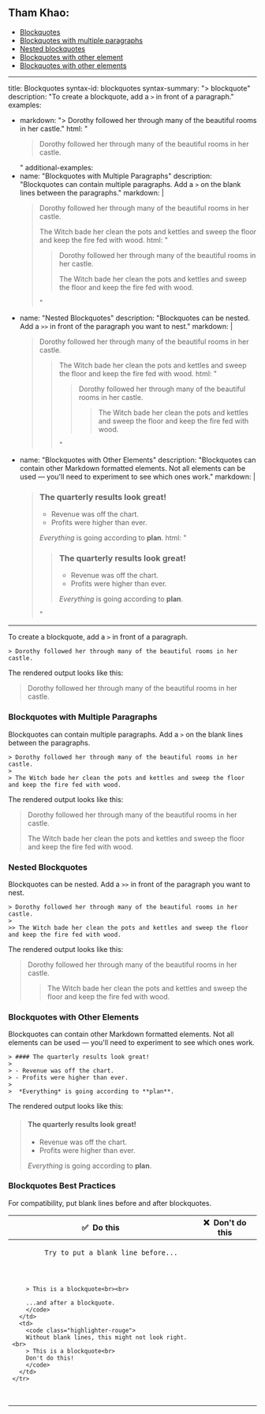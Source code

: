 ## Tham Khao:
- [Blockquotes](https://www.markdownguide.org/basic-syntax/#blockquotes-1)
- [Blockquotes with multiple paragraphs](https://www.markdownguide.org/basic-syntax/#blockquotes-with-multiple-paragraphs)
- [Nested blockquotes](https://www.markdownguide.org/basic-syntax/#nested-blockquotes)
- [Blockquotes with other element](https://www.markdownguide.org/basic-syntax/#blockquotes-with-other-elements)
- [Blockquotes with other elements](https://www.markdownguide.org/basic-syntax/#blockquotes-best-practices)
  
---
title: Blockquotes
syntax-id: blockquotes
syntax-summary: "> blockquote"
description: "To create a blockquote, add a `>` in front of a paragraph."
examples:
  - markdown: "> Dorothy followed her through many of the beautiful rooms in  her castle."
    html: "<blockquote><p>Dorothy followed her through many of the beautiful rooms in her castle.</p></blockquote>"
additional-examples:
  - name: "Blockquotes with Multiple Paragraphs"
    description: "Blockquotes can contain multiple paragraphs. Add a `>` on the blank lines between the paragraphs."
    markdown: |
      > Dorothy followed her through many of the beautiful rooms in her castle.
      >
      > The Witch bade her clean the pots and kettles and sweep the floor and keep the fire fed with wood.
    html: "<blockquote><p>Dorothy followed her through many of the beautiful rooms in her castle.</p><p>The Witch bade her clean the pots and kettles and sweep the floor and keep the fire fed with wood.</p></blockquote>"
  - name: "Nested Blockquotes"
    description: "Blockquotes can be nested. Add a `>>` in front of the paragraph you want to nest."
    markdown: |
      > Dorothy followed her through many of the beautiful rooms in her castle.
      >
      >> The Witch bade her clean the pots and kettles and sweep the floor and keep the fire fed with wood.
    html: "<blockquote><p>Dorothy followed her through many of the beautiful rooms in her castle.</p><blockquote><p>The Witch bade her clean the pots and kettles and sweep the floor and keep the fire fed with wood.</p></blockquote></blockquote>"
  - name: "Blockquotes with Other Elements"
    description: "Blockquotes can contain other Markdown formatted elements. Not all elements can be used — you'll need to experiment to see which ones work."
    markdown: |
      > ### The quarterly results look great!
      >
      > - Revenue was off the chart.
      > - Profits were higher than ever.
      >
      >  *Everything* is going according to **plan**.
    html: "<blockquote><h3>The quarterly results look great!</h3><ul><li>Revenue was off the chart.</li><li>Profits were higher than ever.</li></ul><p><em>Everything</em> is going according to <strong>plan</strong>.</p></blockquote>"
---

To create a blockquote, add a `>` in front of a paragraph.

```
> Dorothy followed her through many of the beautiful rooms in her castle.
```

The rendered output looks like this:

> Dorothy followed her through many of the beautiful rooms in her castle.

### Blockquotes with Multiple Paragraphs

Blockquotes can contain multiple paragraphs. Add a `>` on the blank lines between the paragraphs.

```
> Dorothy followed her through many of the beautiful rooms in her castle.
>
> The Witch bade her clean the pots and kettles and sweep the floor and keep the fire fed with wood.
```

The rendered output looks like this:

> Dorothy followed her through many of the beautiful rooms in her castle.
>
> The Witch bade her clean the pots and kettles and sweep the floor and keep the fire fed with wood.

### Nested Blockquotes

Blockquotes can be nested. Add a `>>` in front of the paragraph you want to nest.

```
> Dorothy followed her through many of the beautiful rooms in her castle.
>
>> The Witch bade her clean the pots and kettles and sweep the floor and keep the fire fed with wood.
```

The rendered output looks like this:

> Dorothy followed her through many of the beautiful rooms in her castle.
>
>> The Witch bade her clean the pots and kettles and sweep the floor and keep the fire fed with wood.

### Blockquotes with Other Elements

Blockquotes can contain other Markdown formatted elements. Not all elements can be used — you'll need to experiment to see which ones work.

```
> #### The quarterly results look great!
>
> - Revenue was off the chart.
> - Profits were higher than ever.
>
>  *Everything* is going according to **plan**.
```

The rendered output looks like this:

> <h4 class="no-anchor">The quarterly results look great!</h4>
>
> - Revenue was off the chart.
> - Profits were higher than ever.
>
> *Everything* is going according to **plan**.

### Blockquotes Best Practices

For compatibility, put blank lines before and after blockquotes.

<table class="table table-bordered">
  <thead class="thead-light">
    <tr>
      <th>✅&nbsp; Do this</th>
      <th>❌&nbsp; Don't do this</th>
    </tr>
  </thead>
  <tbody>
    <tr>
      <td>
        <code class="highlighter-rouge">
        Try to put a blank line before...<br><br>

        > This is a blockquote<br><br>

        ...and after a blockquote.
        </code>
      </td>
      <td>
        <code class="highlighter-rouge">
        Without blank lines, this might not look right.<br>
        > This is a blockquote<br>
        Don't do this!
        </code>
      </td>
    </tr>
  </tbody>
</table>